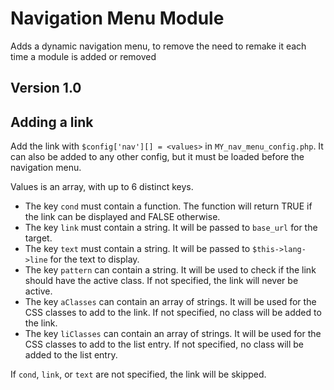 # Navigation Menu Module #

Adds a dynamic navigation menu, to remove the need to remake it each time a module is added or removed

## Version 1.0 ##

## Adding a link ##

Add the link with `$config['nav'][] = <values>` in `MY_nav_menu_config.php`.
It can also be added to any other config, but it must be loaded before the navigation menu.

Values is an array, with up to 6 distinct keys.

- The key `cond` must contain a function. The function will return TRUE if the link can be displayed and FALSE otherwise.
- The key `link` must contain a string. It will be passed to `base_url` for the target.
- The key `text` must contain a string. It will be passed to `$this->lang->line` for the text to display.
- The key `pattern` can contain a string. It will be used to check if the link should have the active class. If not specified, the link will never be active.
- The key `aClasses` can contain an array of strings. It will be used for the CSS classes to add to the link. If not specified, no class will be added to the link.
- The key `liClasses` can contain an array of strings. It will be used for the CSS classes to add to the list entry. If not specified, no class will be added to the list entry.

If `cond`, `link`, or `text` are not specified, the link will be skipped.
